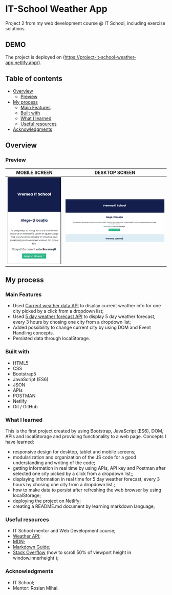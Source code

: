 # IT-School Weather App

Project 2 from my web development course @ IT School, including exercise solutions.

## DEMO 

The project is deployed on (https://project-it-school-weather-app.netlify.app/).

## Table of contents

- [Overview](#overview)
  - [Preview](#preview)
- [My process](#my-process)
  - [Main Features](#main-features)
  - [Built with](#built-with)
  - [What I learned](#what-i-learned)
  - [Useful resources](#useful-resources)
- [Acknowledgments](#acknowledgments)

## Overview

### Preview 

 MOBILE SCREEN                         |     DESKTOP SCREEN                              
:-------------------------------------:|:--------------------------------------:
| ![](./screenshots/mobile%20view.png) | ![](./screenshots/desktop%20view.png) |



## My process

### Main Features

- Used [Current weather data API](https://openweathermap.org/current) to display current weather info for one city picked by a click from a dropdown list;
- Used [5 day weather forecast API](https://openweathermap.org/forecast5) to display 5 day weather forecast, every 3 hours by chosing one city from a dropdown list;
- Added possibility to change current city by using DOM and Event Handling concepts.
- Persisted data through localStorage. 


### Built with

- HTML5
- CSS
- Bootstrap5
- JavaScript (ES6)
- JSON
- APIs
- POSTMAN
- Netlify
- Git / GitHub

### What I learned

This is the first project created by using Bootstrap, JavaScript (ES6), DOM, APIs and localStorage and providing functionality to a web page.
Concepts I have learned:
- responsive design for desktop, tablet and mobile screens;
- modularization and organization of the JS code for a good understanding and writing of the code;
- getting information in real time by using APIs, API key and Postman after selected one city picked by a click from a dropdown list;;
- displaying information in real time for 5 day weather forecast, every 3 hours by chosing one city from a dropdown list.;
- how to make data to persist after refreshing the web browser by using localStorage;
- deploying the project on Netlify;
- creating a README.md document by learning markdown language;

### Useful resources 

- IT School mentor and Web Development course;
- [Weather API](https://openweathermap.org/api);
- [MDN](https://developer.mozilla.org/en-US/);
- [Markdown Guide](https://www.markdownguide.org/);
- [Stack Overflow](https://stackoverflow.com/questions/50323774/how-to-scroll-50-of-viewport-height-in-window-innerheight) (how to scroll 50% of viewport height in window.innerheight ); 


### Acknowledgments

- IT School;
- Mentor: Rosian Mihai. 



